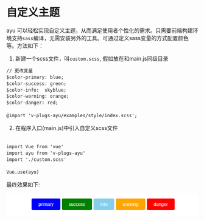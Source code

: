 # 自定义主题
ayu 可以轻松实现自定义主题，从而满足使用者个性化的需求。只需要前端构建环境支持`sass`编译，无需安装另外的工具。可通过定义sass变量的方式配置颜色等。方法如下：

1. 新建一个scss文件，叫`custom.scss`, 假如放在和main.js同级目录
``` html
// 更改变量
$color-primary: blue;
$color-success: green;
$color-info:  skyblue;
$color-warning: orange;
$color-danger: red;

@import 'v-plugs-ayu/examples/style/index.scss';
```

2. 在程序入口(main.js)中引入自定义scss文件
``` html

import Vue from 'vue'
import ayu from 'v-plugs-ayu'
import './custom.scss'

Vue.use(ayu)
```
最终效果如下:


<img src="../examples/assets/button.png">